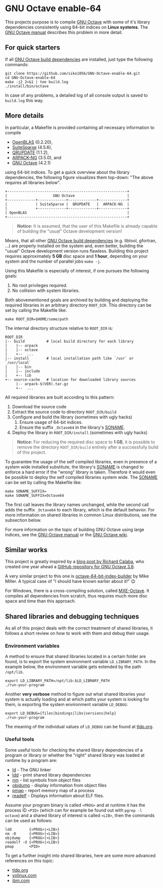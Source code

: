 # GNU Octave enable-64

This projects purpose is to compile [GNU Octave][1] with some of it's library
dependencies consistently using 64-bit indices on **Linux systems**.  The
[GNU Octave manual][3] describes this problem in more detail.


## For quick starters

If all [GNU Octave build dependencies][2] are installed, just type the
following commands:

    git clone https://github.com/siko1056/GNU-Octave-enable-64.git
    cd GNU-Octave-enable-64
    make -j2 2>&1 | tee build.log
    ./install/bin/octave

In case of any problems, a detailed log of all console output is saved to
`build.log` this way.


## More details

In particular, a Makefile is provided containing all necessary information to
compile

- [OpenBLAS](http://www.openblas.net) (0.2.20),
- [SuiteSparse](http://www.suitesparse.com) (4.5.6),
- [QRUPDATE](https://sourceforge.net/projects/qrupdate/) (1.1.2),
- [ARPACK-NG](https://github.com/opencollab/arpack-ng) (3.5.0), and
- [GNU Octave][1] (4.2.1)

using 64-bit indices.  To get a quick overview about the library dependencies,
the following figure visualizes them top-down:  "The above requires all
libraries below".

    +-------------------------------------------------------+
    |                     GNU Octave                        |
    +-------------+-------------+-------------+-------------+
    |             | SuiteSparse |  QRUPDATE   |  ARPACK-NG  |
    |             +-------------+-------------+-------------+
    | OpenBLAS                                              |
    +-------------------------------------------------------+

> **Notice:** It is assumed, that the user of this Makefile is already
> capable of building the "usual" Octave development version!

Means, that all other [GNU Octave build dependencies][2] (e.g. libtool,
gfortran, ...) are properly installed on the system and, even better,
building the "usual" Octave development version runs flawless.  Building
this project requires approximately **5 GB** disc space and **1 hour**,
depending on your system and the number of parallel jobs `make -j`.

Using this Makefile is especially of interest, if one pursues the following
goals:

1. No root privileges required.
2. No collision with system libraries.

Both abovementioned goals are archived by building and deploying the required
libraries in an arbitrary directory `ROOT_DIR`.  This directory can be
set by calling the Makefile like:

    make ROOT_DIR=$HOME/some/path

The internal directory structure relative to `ROOT_DIR` is:

    ROOT_DIR
    |-- build          # local build directory for each library
    |    |-- arpack
    |    |-- octave
    |    +--  ...
    |-- install        # local installation path like `/usr` or `/usr/local`
    |    |-- bin
    |    |-- include
    |    +-- lib
    +-- source-cache   # location for downloaded library sources
         |-- arpack-$(VER).tar.gz
         +--  ...

All required libraries are built according to this pattern:

1. Download the source code
2. Extract the source code to directory `ROOT_DIR/build`
3. Configure and build the library (sometimes with ugly hacks)
   1. Ensure usage of 64-bit indices.
   2. Ensure the suffix `_Octave64` in the library's [SONAME][5].
4. Deploy the library in `ROOT_DIR/install` (sometimes with ugly hacks)

> **Notice:** For reducing the required disc space to **1 GB**, it is
> possible to remove the directory `ROOT_DIR/build` entirely after a
> successfully build of this project.

To guarantee the usage of the self compiled libraries, even in presence of
a system wide installed substitute, the library's [SONAME][5] is changed to
enforce a hard error if the "wrong" library is taken.  Therefore it would
even be possible to deploy the self compiled libraries system wide.  The
[SONAME][5] can be set by calling the Makefile like:

    make SONAME_SUFFIX=
    make SONAME_SUFFIX=Octave64

The first call leaves the library names unchanged, while the second call adds
the suffix `_Octave64` to each library, which is the default behavior.  For
more information on shared libraries in common Linux distributions, see the
subsection below.

For more information on the topic of building GNU Octave using large indices,
see the [GNU Octave manual][3] or the [GNU Octave wiki][4].


## Similar works

This project is greatly inspired by a [blog post by Richard Calaba][7],
who created one year ahead a [GitHub repository for GNU Octave 3.8][8].

A very similar project to this one is [octave-64-bit-index-builder][9] by
Mike Miller.  A typical case of "I should have known earlier about it!"
:wink:

For Windows, there is a cross-compiling solution, called
[MXE-Octave](https://wiki.octave.org/MXE).  It compiles all dependencies from
scratch, thus requires much more disc space and time than this approach.


## Shared libraries and debugging techniques

As all of this project deals with the correct treatment of shared libraries,
it follows a short review on how to work with them and debug their usage.


### Environment variables

A method to ensure that shared libraries located in a certain folder are found,
is to export the system environment variable `LD_LIBRARY_PATH`.  In the
example below, the environment variable gets extended by the path `/opt/lib`.

    export LD_LIBRARY_PATH=/opt/lib:$LD_LIBRARY_PATH
    ./run-your-program

Another **very verbose** method to figure out what shared libraries your
system is actually loading and at which paths your system is looking for them,
is exporting the system environment variable `LD_DEBUG`:

    export LD_DEBUG={files|bindings|libs|versions|help}
    ./run-your-program

The meaning of the individual values of `LD_DEBUG` can be found at
[tldp.org][6].


### Useful tools

Some useful tools for checking the shared library dependencies of a program or
library or whether the "right" shared library was loaded at runtime by a
program are:

- [ld](http://linux.die.net/man/1/ld) - The GNU linker
- [ldd](http://linux.die.net/man/1/ldd) - print shared library dependencies
- [nm](http://linux.die.net/man/1/nm) - list symbols from object files
- [objdump](http://linux.die.net/man/1/objdump) - display information from
  object files
- [pmap](http://linux.die.net/man/1/pmap) - report memory map of a process
- [readelf](http://linux.die.net/man/1/readelf) - Displays information about
  ELF files.

Assume your program binary is called `<PROG>` and at runtime it has the process
ID `<PID>` (which can for example be found out with `pgrep -l octave`) and a
shared library of interest is called `<LIB>`, then the commands can be used as
follows:

    ldd        {<PROG>|<LIB>}
    nm -D      {<PROG>|<LIB>}
    objdump    {<PROG>|<LIB>}
    readelf -d {<PROG>|<LIB>}
    pmap       <PID>

To get a further insight into shared libraries, here are some more advanced
references on this topic:

- [tldp.org][6]
- [yolinux.com][10]
- [ibm.com][11]


[1]: https://www.gnu.org/software/octave/
[2]: https://www.gnu.org/software/octave/doc/interpreter/Build-Dependencies.html
[3]: https://www.gnu.org/software/octave/doc/interpreter/Compiling-Octave-with-64_002dbit-Indexing.html
[4]: http://wiki.octave.org/Enable_large_arrays:_Build_octave_such_that_it_can_use_arrays_larger_than_2Gb.
[5]: https://en.wikipedia.org/wiki/Soname
[6]: http://tldp.org/HOWTO/Program-Library-HOWTO/shared-libraries.html
[7]: http://calaba.tumblr.com/post/107087607479/octave-64
[8]: https://github.com/calaba/octave-3.8.2-enable-64-ubuntu-14.04
[9]: https://bitbucket.org/mtmiller/octave-64-bit-index-builder
[10]: http://www.yolinux.com/TUTORIALS/LibraryArchives-StaticAndDynamic.html
[11]: http://www.ibm.com/developerworks/library/l-dynamic-libraries
